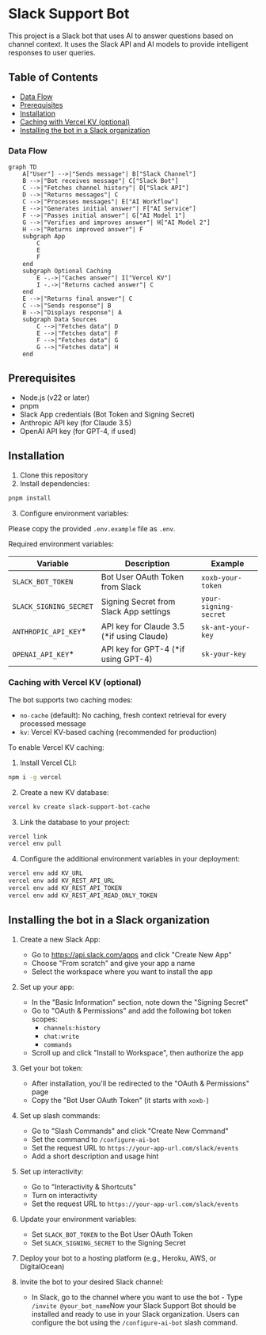 # Slack Support Bot

This project is a Slack bot that uses AI to answer questions based on channel context. It uses the Slack API and AI models to provide intelligent responses to user queries.

## Table of Contents

- [Data Flow](#data-flow)
- [Prerequisites](#prerequisites)
- [Installation](#installation)
- [Caching with Vercel KV (optional)](#caching-withvercel-kv-optional)
- [Installing the bot in a Slack organization](#installing-the-bot-in-a-slack-organization)

### Data Flow

```mermaid
graph TD
    A["User"] -->|"Sends message"| B["Slack Channel"]
    B -->|"Bot receives message"| C["Slack Bot"]
    C -->|"Fetches channel history"| D["Slack API"]
    D -->|"Returns messages"| C
    C -->|"Processes messages"| E["AI Workflow"]
    E -->|"Generates initial answer"| F["AI Service"]
    F -->|"Passes initial answer"| G["AI Model 1"]
    G -->|"Verifies and improves answer"| H["AI Model 2"]
    H -->|"Returns improved answer"| F
    subgraph App
        C
        E
        F
    end
    subgraph Optional Caching
        E -.->|"Caches answer"| I["Vercel KV"]
        I -.->|"Returns cached answer"| C
    end
    E -->|"Returns final answer"| C
    C -->|"Sends response"| B
    B -->|"Displays response"| A
    subgraph Data Sources
        C -->|"Fetches data"| D
        E -->|"Fetches data"| F
        F -->|"Fetches data"| G
        G -->|"Fetches data"| H
    end
```

## Prerequisites

- Node.js (v22 or later)
- pnpm
- Slack App credentials (Bot Token and Signing Secret)
- Anthropic API key (for Claude 3.5)
- OpenAI API key (for GPT-4, if used)

## Installation

1. Clone this repository
2. Install dependencies:

```bash
pnpm install
```

3. Configure environment variables:

Please copy the provided `.env.example` file as `.env`.

Required environment variables:

| Variable               | Description                                | Example               |
| ---------------------- | ------------------------------------------ | --------------------- |
| `SLACK_BOT_TOKEN`      | Bot User OAuth Token from Slack            | `xoxb-your-token`     |
| `SLACK_SIGNING_SECRET` | Signing Secret from Slack App settings     | `your-signing-secret` |
| `ANTHROPIC_API_KEY`\*  | API key for Claude 3.5 (\*if using Claude) | `sk-ant-your-key`     |
| `OPENAI_API_KEY`\*     | API key for GPT-4 (\*if using GPT-4)       | `sk-your-key`         |

### Caching with Vercel KV (optional)

The bot supports two caching modes:

- `no-cache` (default): No caching, fresh context retrieval for every processed message
- `kv`: Vercel KV-based caching (recommended for production)

To enable Vercel KV caching:

1. Install Vercel CLI:

```bash
npm i -g vercel
```

2. Create a new KV database:

```bash
vercel kv create slack-support-bot-cache
```

3. Link the database to your project:

```bash
vercel link
vercel env pull
```

4. Configure the additional environment variables in your deployment:

```bash
vercel env add KV_URL
vercel env add KV_REST_API_URL
vercel env add KV_REST_API_TOKEN
vercel env add KV_REST_API_READ_ONLY_TOKEN
```

## Installing the bot in a Slack organization

1. Create a new Slack App:

   - Go to https://api.slack.com/apps and click "Create New App"
   - Choose "From scratch" and give your app a name
   - Select the workspace where you want to install the app

2. Set up your app:

   - In the "Basic Information" section, note down the "Signing Secret"
   - Go to "OAuth & Permissions" and add the following bot token scopes:
     - `channels:history`
     - `chat:write`
     - `commands`
   - Scroll up and click "Install to Workspace", then authorize the app

3. Get your bot token:

   - After installation, you'll be redirected to the "OAuth & Permissions" page
   - Copy the "Bot User OAuth Token" (it starts with `xoxb-`)

4. Set up slash commands:

   - Go to "Slash Commands" and click "Create New Command"
   - Set the command to `/configure-ai-bot`
   - Set the request URL to `https://your-app-url.com/slack/events`
   - Add a short description and usage hint

5. Set up interactivity:

   - Go to "Interactivity & Shortcuts"
   - Turn on interactivity
   - Set the request URL to `https://your-app-url.com/slack/events`

6. Update your environment variables:

   - Set `SLACK_BOT_TOKEN` to the Bot User OAuth Token
   - Set `SLACK_SIGNING_SECRET` to the Signing Secret

7. Deploy your bot to a hosting platform (e.g., Heroku, AWS, or DigitalOcean)

8. Invite the bot to your desired Slack channel:
   - In Slack, go to the channel where you want to use the bot - Type `/invite @your_bot_name`Now your Slack Support Bot should be installed and ready to use in your Slack organization. Users can configure the bot using the `/configure-ai-bot` slash command.

